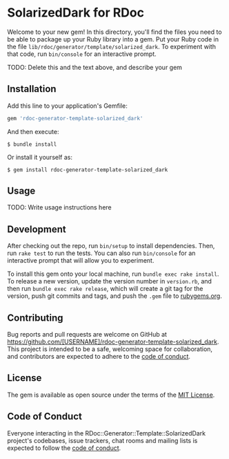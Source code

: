# SolarizedDark for RDoc

Welcome to your new gem! In this directory, you'll find the files you need to be able to package up your Ruby library into a gem. Put your Ruby code in the file `lib/rdoc/generator/template/solarized_dark`. To experiment with that code, run `bin/console` for an interactive prompt.

TODO: Delete this and the text above, and describe your gem

## Installation

Add this line to your application's Gemfile:

```ruby
gem 'rdoc-generator-template-solarized_dark'
```

And then execute:

    $ bundle install

Or install it yourself as:

    $ gem install rdoc-generator-template-solarized_dark

## Usage

TODO: Write usage instructions here

## Development

After checking out the repo, run `bin/setup` to install dependencies. Then, run `rake test` to run the tests. You can also run `bin/console` for an interactive prompt that will allow you to experiment.

To install this gem onto your local machine, run `bundle exec rake install`. To release a new version, update the version number in `version.rb`, and then run `bundle exec rake release`, which will create a git tag for the version, push git commits and tags, and push the `.gem` file to [rubygems.org](https://rubygems.org).

## Contributing

Bug reports and pull requests are welcome on GitHub at https://github.com/[USERNAME]/rdoc-generator-template-solarized_dark. This project is intended to be a safe, welcoming space for collaboration, and contributors are expected to adhere to the [code of conduct](https://github.com/[USERNAME]/rdoc-generator-template-solarized_dark/blob/master/CODE_OF_CONDUCT.md).


## License

The gem is available as open source under the terms of the [MIT License](https://opensource.org/licenses/MIT).

## Code of Conduct

Everyone interacting in the RDoc::Generator::Template::SolarizedDark project's codebases, issue trackers, chat rooms and mailing lists is expected to follow the [code of conduct](https://github.com/[USERNAME]/rdoc-generator-template-solarized_dark/blob/master/CODE_OF_CONDUCT.md).
